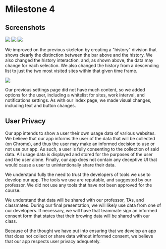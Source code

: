 # Milestone 4

## Screenshots
<img src="https://raw.githubusercontent.com/matt-ewho/COGS-121-Sleep-Deprived/master/images/Screen1.png">
<img src="https://raw.githubusercontent.com/matt-ewho/COGS-121-Sleep-Deprived/master/images/M4S1.png">

<img src="https://raw.githubusercontent.com/matt-ewho/COGS-121-Sleep-Deprived/master/images/M4S5.jpg">

We improved on the previous skeleton by creating a "history" division that shows clearly the distinction between the bar above and the history. We also changed the history interaction, and, as shown above, the data may change for each selection. We also changed the history from a descending list to just the two most visited sites within that given time frame.

<img src="https://raw.githubusercontent.com/matt-ewho/COGS-121-Sleep-Deprived/master/images/M4S2.png">

Our previous settings page did not have much content, so we added options for the user, including a whitelist for sites, work interval, and notifications settings. As with our index page, we made visual changes, including text and button changes. 

## User Privacy
Our app intends to show a user their own usage data of various websites.
We believe that our app informs the user of the data that will be collected (on Chrome), and thus the user may make an informed decision to use or not use our app. 
As such, a user is fully consenting to the collection of said data. All usage data is displayed and stored for the purposes of the user and the user alone.
Finally, our app does not contain any deceptive UI that would cause a user to unintentionally share their data.

We understand fully the need to trust the developers of tools we use to develop our app. The tools we use are reputable, and suggested by our professor.
We did not use any tools that have not been approved for the course.

We understand that data will be shared with our professor, TAs, and classmates. During our final presentation, we will likely use data from one of our developers.
If necessary, we will have that teammate sign an informed consent form that states that their browing data will be shared with our class. 

Because of the thought we have put into ensuring that we develop an app that does not collect or share data without informed consent, we believe that our app respects user privacy adequetely.

